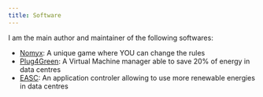 ```yaml
---
title: Software
---
```


I am the main author and maintainer of the following softwares:

* [Nomyx](http://www.nomyx.net): A unique game where YOU can change the rules
* [Plug4Green](https://github.com/fit4green/FIT4Green): A Virtual Machine manager able to save 20% of energy in data centres
* [EASC](http://github.com/dc4cities/easc/): An application controler allowing to use more renewable energies in data centres


